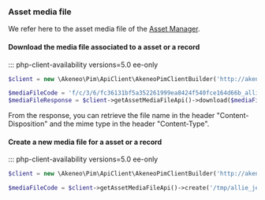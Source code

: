 ### Asset media file

We refer here to the asset media file of the [Asset Manager](/concepts/asset-manager.html#asset-media-file).

#### Download the media file associated to a asset or a record
::: php-client-availability versions=5.0 ee-only

```php
$client = new \Akeneo\Pim\ApiClient\AkeneoPimClientBuilder('http://akeneo.com/')->buildAuthenticatedByPassword('client_id', 'secret', 'admin', 'admin');

$mediaFileCode = 'f/c/3/6/fc36131bf5a352261999ea8424f540fce164d66b_allie_jean_model_picture.png';
$mediaFileResponse = $client->getAssetMediaFileApi()->download($mediaFileCode);
```

From the response, you can retrieve the file name in the header "Content-Disposition" and the mime type in the header "Content-Type".

#### Create a new media file for a asset or a record
::: php-client-availability versions=5.0 ee-only

```php
$client = new \Akeneo\Pim\ApiClient\AkeneoPimClientBuilder('http://akeneo.com/')->buildAuthenticatedByPassword('client_id', 'secret', 'admin', 'admin');

$mediaFileCode = $client->getAssetMediaFileApi()->create('/tmp/allie_jean_model_picture.png');
```

